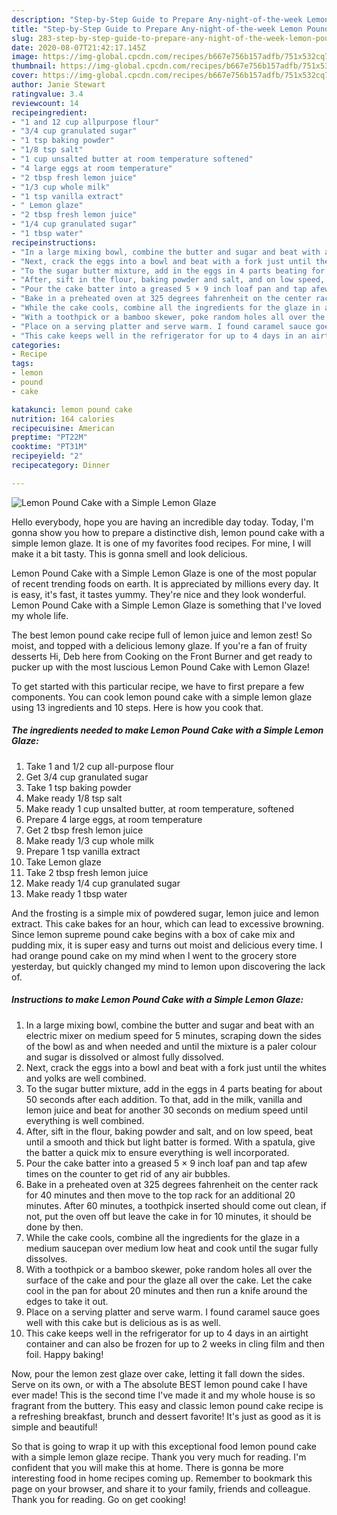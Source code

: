 ```yaml
---
description: "Step-by-Step Guide to Prepare Any-night-of-the-week Lemon Pound Cake with a Simple Lemon Glaze"
title: "Step-by-Step Guide to Prepare Any-night-of-the-week Lemon Pound Cake with a Simple Lemon Glaze"
slug: 283-step-by-step-guide-to-prepare-any-night-of-the-week-lemon-pound-cake-with-a-simple-lemon-glaze
date: 2020-08-07T21:42:17.145Z
image: https://img-global.cpcdn.com/recipes/b667e756b157adfb/751x532cq70/lemon-pound-cake-with-a-simple-lemon-glaze-recipe-main-photo.jpg
thumbnail: https://img-global.cpcdn.com/recipes/b667e756b157adfb/751x532cq70/lemon-pound-cake-with-a-simple-lemon-glaze-recipe-main-photo.jpg
cover: https://img-global.cpcdn.com/recipes/b667e756b157adfb/751x532cq70/lemon-pound-cake-with-a-simple-lemon-glaze-recipe-main-photo.jpg
author: Janie Stewart
ratingvalue: 3.4
reviewcount: 14
recipeingredient:
- "1 and 12 cup allpurpose flour"
- "3/4 cup granulated sugar"
- "1 tsp baking powder"
- "1/8 tsp salt"
- "1 cup unsalted butter at room temperature softened"
- "4 large eggs at room temperature"
- "2 tbsp fresh lemon juice"
- "1/3 cup whole milk"
- "1 tsp vanilla extract"
- " Lemon glaze"
- "2 tbsp fresh lemon juice"
- "1/4 cup granulated sugar"
- "1 tbsp water"
recipeinstructions:
- "In a large mixing bowl, combine the butter and sugar and beat with an electric mixer on medium speed for 5 minutes, scraping down the sides of the bowl as and when needed and until the mixture is a paler colour and sugar is dissolved or almost fully dissolved."
- "Next, crack the eggs into a bowl and beat with a fork just until the whites and yolks are well combined."
- "To the sugar butter mixture, add in the eggs in 4 parts beating for about 50 seconds after each addition. To that, add in the milk, vanilla and lemon juice and beat for another 30 seconds on medium speed until everything is well combined."
- "After, sift in the flour, baking powder and salt, and on low speed, beat until a smooth and thick but light batter is formed. With a spatula, give the batter a quick mix to ensure everything is well incorporated."
- "Pour the cake batter into a greased 5 × 9 inch loaf pan and tap afew times on the counter to get rid of any air bubbles."
- "Bake in a preheated oven at 325 degrees fahrenheit on the center rack for 40 minutes and then move to the top rack for an additional 20 minutes. After 60 minutes, a toothpick inserted should come out clean, if not, put the oven off but leave the cake in for 10 minutes, it should be done by then."
- "While the cake cools, combine all the ingredients for the glaze in a medium saucepan over medium low heat and cook until the sugar fully dissolves."
- "With a toothpick or a bamboo skewer, poke random holes all over the surface of the cake and pour the glaze all over the cake. Let the cake cool in the pan for about 20 minutes and then run a knife around the edges to take it out."
- "Place on a serving platter and serve warm. I found caramel sauce goes well with this cake but is delicious as is as well."
- "This cake keeps well in the refrigerator for up to 4 days in an airtight container and can also be frozen for up to 2 weeks in cling film and then foil. Happy baking!"
categories:
- Recipe
tags:
- lemon
- pound
- cake

katakunci: lemon pound cake 
nutrition: 164 calories
recipecuisine: American
preptime: "PT22M"
cooktime: "PT31M"
recipeyield: "2"
recipecategory: Dinner

---
```



![Lemon Pound Cake with a Simple Lemon Glaze](https://img-global.cpcdn.com/recipes/b667e756b157adfb/751x532cq70/lemon-pound-cake-with-a-simple-lemon-glaze-recipe-main-photo.jpg)

Hello everybody, hope you are having an incredible day today. Today, I'm gonna show you how to prepare a distinctive dish, lemon pound cake with a simple lemon glaze. It is one of my favorites food recipes. For mine, I will make it a bit tasty. This is gonna smell and look delicious.

Lemon Pound Cake with a Simple Lemon Glaze is one of the most popular of recent trending foods on earth. It is appreciated by millions every day. It is easy, it's fast, it tastes yummy. They're nice and they look wonderful. Lemon Pound Cake with a Simple Lemon Glaze is something that I've loved my whole life.

The best lemon pound cake recipe full of lemon juice and lemon zest! So moist, and topped with a delicious lemony glaze. If you&#39;re a fan of fruity desserts Hi, Deb here from Cooking on the Front Burner and get ready to pucker up with the most luscious Lemon Pound Cake with Lemon Glaze!


To get started with this particular recipe, we have to first prepare a few components. You can cook lemon pound cake with a simple lemon glaze using 13 ingredients and 10 steps. Here is how you cook that.

<!--inarticleads1-->

##### The ingredients needed to make Lemon Pound Cake with a Simple Lemon Glaze:

1. Take 1 and 1/2 cup all-purpose flour
1. Get 3/4 cup granulated sugar
1. Take 1 tsp baking powder
1. Make ready 1/8 tsp salt
1. Make ready 1 cup unsalted butter, at room temperature, softened
1. Prepare 4 large eggs, at room temperature
1. Get 2 tbsp fresh lemon juice
1. Make ready 1/3 cup whole milk
1. Prepare 1 tsp vanilla extract
1. Take  Lemon glaze
1. Take 2 tbsp fresh lemon juice
1. Make ready 1/4 cup granulated sugar
1. Make ready 1 tbsp water


And the frosting is a simple mix of powdered sugar, lemon juice and lemon extract. This cake bakes for an hour, which can lead to excessive browning. Since lemon supreme pound cake begins with a box of cake mix and pudding mix, it is super easy and turns out moist and delicious every time. I had orange pound cake on my mind when I went to the grocery store yesterday, but quickly changed my mind to lemon upon discovering the lack of. 

<!--inarticleads2-->

##### Instructions to make Lemon Pound Cake with a Simple Lemon Glaze:

1. In a large mixing bowl, combine the butter and sugar and beat with an electric mixer on medium speed for 5 minutes, scraping down the sides of the bowl as and when needed and until the mixture is a paler colour and sugar is dissolved or almost fully dissolved.
1. Next, crack the eggs into a bowl and beat with a fork just until the whites and yolks are well combined.
1. To the sugar butter mixture, add in the eggs in 4 parts beating for about 50 seconds after each addition. To that, add in the milk, vanilla and lemon juice and beat for another 30 seconds on medium speed until everything is well combined.
1. After, sift in the flour, baking powder and salt, and on low speed, beat until a smooth and thick but light batter is formed. With a spatula, give the batter a quick mix to ensure everything is well incorporated.
1. Pour the cake batter into a greased 5 × 9 inch loaf pan and tap afew times on the counter to get rid of any air bubbles.
1. Bake in a preheated oven at 325 degrees fahrenheit on the center rack for 40 minutes and then move to the top rack for an additional 20 minutes. After 60 minutes, a toothpick inserted should come out clean, if not, put the oven off but leave the cake in for 10 minutes, it should be done by then.
1. While the cake cools, combine all the ingredients for the glaze in a medium saucepan over medium low heat and cook until the sugar fully dissolves.
1. With a toothpick or a bamboo skewer, poke random holes all over the surface of the cake and pour the glaze all over the cake. Let the cake cool in the pan for about 20 minutes and then run a knife around the edges to take it out.
1. Place on a serving platter and serve warm. I found caramel sauce goes well with this cake but is delicious as is as well.
1. This cake keeps well in the refrigerator for up to 4 days in an airtight container and can also be frozen for up to 2 weeks in cling film and then foil. Happy baking!


Now, pour the lemon zest glaze over cake, letting it fall down the sides. Serve on its own, or with a The absolute BEST lemon pound cake I have ever made! This is the second time I&#39;ve made it and my whole house is so fragrant from the buttery. This easy and classic lemon pound cake recipe is a refreshing breakfast, brunch and dessert favorite! It&#39;s just as good as it is simple and beautiful! 

So that is going to wrap it up with this exceptional food lemon pound cake with a simple lemon glaze recipe. Thank you very much for reading. I'm confident that you will make this at home. There is gonna be more interesting food in home recipes coming up. Remember to bookmark this page on your browser, and share it to your family, friends and colleague. Thank you for reading. Go on get cooking!
